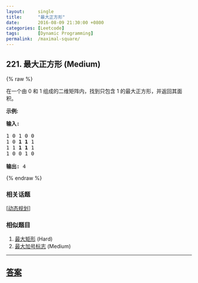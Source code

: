 ```yaml
---
layout:     single
title:      "最大正方形"
date:       2016-08-09 21:30:00 +0800
categories: [Leetcode]
tags:       [Dynamic Programming]
permalink:  /maximal-square/
---
```


## 221. 最大正方形 (Medium)

{% raw %}

<p>在一个由 0 和 1 组成的二维矩阵内，找到只包含 1 的最大正方形，并返回其面积。</p>

<p><strong>示例:</strong></p>

<pre><strong>输入: 
</strong>
1 0 1 0 0
1 0 <strong>1 1</strong> 1
1 1 <strong>1 1 </strong>1
1 0 0 1 0

<strong>输出: </strong>4</pre>

{% endraw %}

### 相关话题
  [[动态规划](https://github.com/openset/leetcode/tree/master/tag/dynamic-programming/README.md)]

### 相似题目
  1. [最大矩形](/maximal-rectangle) (Hard)
  1. [最大加号标志](/largest-plus-sign) (Medium)

---

## [答案](https://github.com/openset/leetcode/tree/master/problems/maximal-square)
